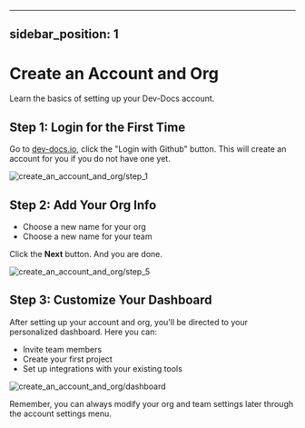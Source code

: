 

  ---
sidebar_position: 1
---

# Create an Account and Org

Learn the basics of setting up your Dev-Docs account.

## Step 1: Login for the First Time

Go to [dev-docs.io](https://dev-docs.io), click the "Login with Github" button. This will create an account for you if you do not have one yet.

![create_an_account_and_org/step_1](/img/create_an_account_and_org/step_1.png)

## Step 2: Add Your Org Info

- Choose a new name for your org
- Choose a new name for your team

Click the **Next** button. And you are done.

![create_an_account_and_org/step_5](/img/create_an_account_and_org/step_5.png)

## Step 3: Customize Your Dashboard

After setting up your account and org, you'll be directed to your personalized dashboard. Here you can:

- Invite team members
- Create your first project
- Set up integrations with your existing tools

![create_an_account_and_org/dashboard](/img/create_an_account_and_org/dashboard.png)

Remember, you can always modify your org and team settings later through the account settings menu.

  